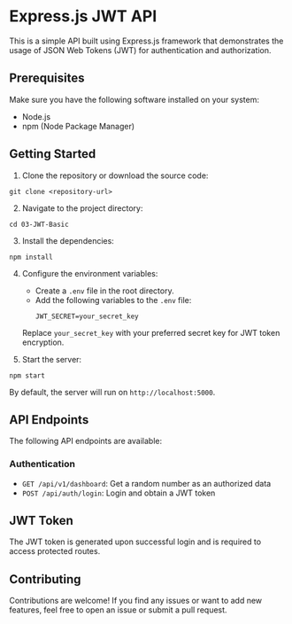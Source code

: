 # Express.js JWT API

This is a simple API built using Express.js framework that demonstrates the usage of JSON Web Tokens (JWT) for authentication and authorization.

## Prerequisites

Make sure you have the following software installed on your system:

- Node.js
- npm (Node Package Manager)

## Getting Started

1. Clone the repository or download the source code:

```
git clone <repository-url>
```

2. Navigate to the project directory:

```
cd 03-JWT-Basic
```

3. Install the dependencies:

```
npm install
```

4. Configure the environment variables:

   - Create a `.env` file in the root directory.
   - Add the following variables to the `.env` file:
     ```
     JWT_SECRET=your_secret_key
     ```

   Replace `your_secret_key` with your preferred secret key for JWT token encryption.

5. Start the server:

```
npm start
```

By default, the server will run on `http://localhost:5000`.

## API Endpoints

The following API endpoints are available:

### Authentication

- `GET /api/v1/dashboard`: Get a random number as an authorized data
- `POST /api/auth/login`: Login and obtain a JWT token

## JWT Token

The JWT token is generated upon successful login and is required to access protected routes.

## Contributing

Contributions are welcome! If you find any issues or want to add new features, feel free to open an issue or submit a pull request.
